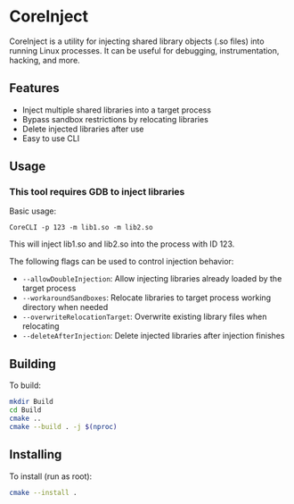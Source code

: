 # CoreInject

CoreInject is a utility for injecting shared library objects (.so files) into running Linux processes. It can be useful for debugging, instrumentation, hacking, and more.

## Features

- Inject multiple shared libraries into a target process
- Bypass sandbox restrictions by relocating libraries
- Delete injected libraries after use
- Easy to use CLI

## Usage

### This tool requires GDB to inject libraries
Basic usage:
```
CoreCLI -p 123 -m lib1.so -m lib2.so
```
This will inject lib1.so and lib2.so into the process with ID 123.

The following flags can be used to control injection behavior:

- `--allowDoubleInjection`: Allow injecting libraries already loaded by the target process
- `--workaroundSandboxes`: Relocate libraries to target process working directory when needed
- `--overwriteRelocationTarget`: Overwrite existing library files when relocating
- `--deleteAfterInjection`: Delete injected libraries after injection finishes

## Building

To build:
```bash
mkdir Build
cd Build
cmake ..
cmake --build . -j $(nproc)
```

## Installing

To install (run as root):
```bash
cmake --install .
```